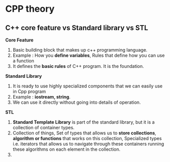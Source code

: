 # CPP theory

## C++ core feature vs Standard library vs STL

**Core Feature**
1. Basic building block that makes up c++ programming language.
2. Example : How you **define variables**, Rules that define how you can use a function 
3. It defines the **basic rules** of C++ program. It is the foundation.

**Standard Library**
1. It is ready to use highly specialized components that we can easily use in Cpp program
2. Example : **iostream, string**.
3. We can use it directly without going into details of operation.

**STL**
1. **Standard Template Library** is part of the standard library, but it is a collection of container types.
2. Collection of things, Set of types that allows us to **store collections**, 
   **algorithm or functions** that works on this collection, 
   Specialized types i.e. iterators that allows us to navigate through these containers running these algorithms on
   each element in the collection.
3. 